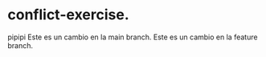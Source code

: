 # conflict-exercise.
pipipi
Este es un cambio en la main branch.
Este es un cambio en la feature branch.

